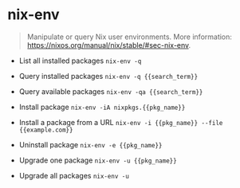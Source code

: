 # nix-env
> Manipulate or query Nix user environments.
> More information: <https://nixos.org/manual/nix/stable/#sec-nix-env>.

- List all installed packages
`nix-env -q`

- Query installed packages
`nix-env -q {{search_term}}`

- Query available packages
`nix-env -qa {{search_term}}`

- Install package
`nix-env -iA nixpkgs.{{pkg_name}}`

- Install a package from a URL
`nix-env -i {{pkg_name}} --file {{example.com}}`

- Uninstall package
`nix-env -e {{pkg_name}}`

- Upgrade one package
`nix-env -u {{pkg_name}}`

- Upgrade all packages
`nix-env -u`
